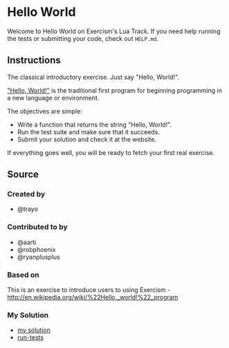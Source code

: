 # Hello World

Welcome to Hello World on Exercism's Lua Track.
If you need help running the tests or submitting your code, check out `HELP.md`.

## Instructions

The classical introductory exercise. Just say "Hello, World!".

["Hello, World!"](http://en.wikipedia.org/wiki/%22Hello,_world!%22_program) is
the traditional first program for beginning programming in a new language
or environment.

The objectives are simple:

- Write a function that returns the string "Hello, World!".
- Run the test suite and make sure that it succeeds.
- Submit your solution and check it at the website.

If everything goes well, you will be ready to fetch your first real exercise.

## Source

### Created by

- @trayo

### Contributed to by

- @aarti
- @robphoenix
- @ryanplusplus

### Based on

This is an exercise to introduce users to using Exercism - http://en.wikipedia.org/wiki/%22Hello,_world!%22_program

### My Solution

- [my solution](./hello-world.lua)
- [run-tests](./run-tests-lua.txt)
